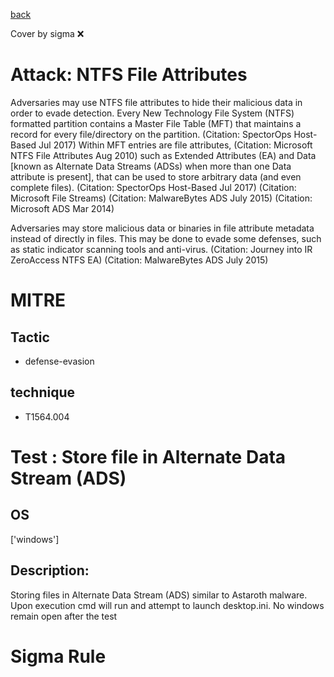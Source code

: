 [back](../index.md)

Cover by sigma :x: 

# Attack: NTFS File Attributes

 Adversaries may use NTFS file attributes to hide their malicious data in order to evade detection. Every New Technology File System (NTFS) formatted partition contains a Master File Table (MFT) that maintains a record for every file/directory on the partition. (Citation: SpectorOps Host-Based Jul 2017) Within MFT entries are file attributes, (Citation: Microsoft NTFS File Attributes Aug 2010) such as Extended Attributes (EA) and Data [known as Alternate Data Streams (ADSs) when more than one Data attribute is present], that can be used to store arbitrary data (and even complete files). (Citation: SpectorOps Host-Based Jul 2017) (Citation: Microsoft File Streams) (Citation: MalwareBytes ADS July 2015) (Citation: Microsoft ADS Mar 2014)

Adversaries may store malicious data or binaries in file attribute metadata instead of directly in files. This may be done to evade some defenses, such as static indicator scanning tools and anti-virus. (Citation: Journey into IR ZeroAccess NTFS EA) (Citation: MalwareBytes ADS July 2015)

# MITRE
## Tactic
  - defense-evasion

## technique
  - T1564.004

# Test : Store file in Alternate Data Stream (ADS)

## OS

 ['windows']

## Description:

 Storing files in Alternate Data Stream (ADS) similar to Astaroth malware.
Upon execution cmd will run and attempt to launch desktop.ini. No windows remain open after the test


# Sigma Rule
